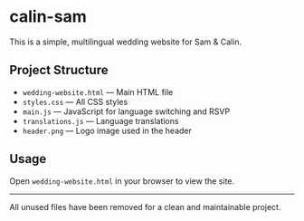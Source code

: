 # calin-sam

This is a simple, multilingual wedding website for Sam & Calin.

## Project Structure

- `wedding-website.html` — Main HTML file
- `styles.css` — All CSS styles
- `main.js` — JavaScript for language switching and RSVP
- `translations.js` — Language translations
- `header.png` — Logo image used in the header

## Usage

Open `wedding-website.html` in your browser to view the site.

---

All unused files have been removed for a clean and maintainable project.